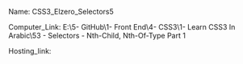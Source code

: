 
Name: CSS3_Elzero_Selectors5

Computer_Link: E:\5- GitHub\1- Front End\4- CSS3\1- Learn CSS3 In Arabic\53 - Selectors - Nth-Child, Nth-Of-Type Part 1

Hosting_link:

